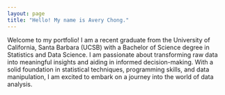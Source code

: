 ```yaml
---
layout: page
title: "Hello! My name is Avery Chong."
---
```


Welcome to my portfolio! I am a recent graduate from the University of California, Santa Barbara (UCSB) with a Bachelor of Science degree in Statistics and Data Science. I am passionate about transforming raw data into meaningful insights and aiding in informed decision-making. With a solid foundation in statistical techniques, programming skills, and data manipulation, I am excited to embark on a journey into the world of data analysis.
